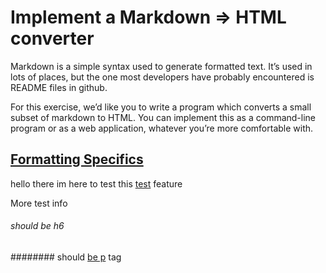 # Implement a Markdown => HTML converter

Markdown is a simple syntax used to generate formatted text. It’s used in lots of places, but the one most developers have probably encountered is README files in github.

For this exercise, we’d like you to write a program which converts a small subset of markdown to HTML. You can implement this as a command-line program or as a web application, whatever you’re more comfortable with.

## [Formatting Specifics](test.com)

hello there im here to test this [test](match.com) feature

More test info

###### should be h6

######## should [be p](abc.com) tag
